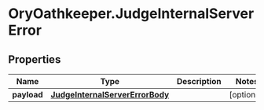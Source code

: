 # OryOathkeeper.JudgeInternalServerError

## Properties
Name | Type | Description | Notes
------------ | ------------- | ------------- | -------------
**payload** | [**JudgeInternalServerErrorBody**](JudgeInternalServerErrorBody.md) |  | [optional] 


